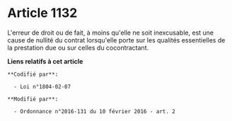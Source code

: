 # Article 1132

L'erreur de droit ou de fait, à moins qu'elle ne soit inexcusable, est une cause de nullité du contrat lorsqu'elle porte sur
les qualités essentielles de la prestation due ou sur celles du cocontractant.

**Liens relatifs à cet article**

	**Codifié par**:

	  - Loi n°1804-02-07

	**Modifié par**:

	  - Ordonnance n°2016-131 du 10 février 2016 - art. 2
